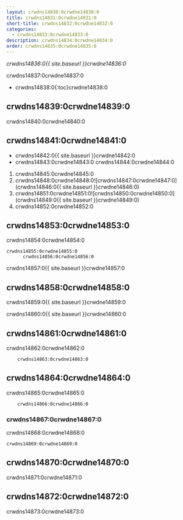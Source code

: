 ```yaml
---
layout: crwdns14830:0crwdne14830:0
title: crwdns14831:0crwdne14831:0
short-title: crwdns14832:0crwdne14832:0
categories:
  - crwdns14833:0crwdne14833:0
description: crwdns14834:0crwdne14834:0
order: crwdns14835:0crwdne14835:0
---
```

*crwdns14836:0{{ site.baseurl }}crwdne14836:0*

crwdns14837:0crwdne14837:0

- crwdns14838:0{:toc}crwdne14838:0

## crwdns14839:0crwdne14839:0

crwdns14840:0crwdne14840:0

## crwdns14841:0crwdne14841:0

- crwdns14842:0{{ site.baseurl }}crwdne14842:0
- crwdns14843:0crwdne14843:0 crwdns14844:0crwdne14844:0

1. crwdns14845:0crwdne14845:0
2. crwdns14848:0crwdne14848:0![crwdns14847:0crwdne14847:0](crwdns14846:0{{ site.baseurl }}crwdne14846:0)
3. crwdns14851:0crwdne14851:0![crwdns14850:0crwdne14850:0](crwdns14849:0{{ site.baseurl }}crwdne14849:0)
4. crwdns14852:0crwdne14852:0

## crwdns14853:0crwdne14853:0

crwdns14854:0crwdne14854:0

    crwdns14855:0crwdne14855:0
          crwdns14856:0crwdne14856:0
    
    

crwdns14857:0{{ site.baseurl }}crwdne14857:0

## crwdns14858:0crwdne14858:0

crwdns14859:0{{ site.baseurl }}crwdne14859:0

crwdns14860:0{{ site.baseurl }}crwdne14860:0

## crwdns14861:0crwdne14861:0

crwdns14862:0crwdne14862:0

        crwdns14863:0crwdne14863:0
    

## crwdns14864:0crwdne14864:0

crwdns14865:0crwdne14865:0

        crwdns14866:0crwdne14866:0
    

### crwdns14867:0crwdne14867:0

crwdns14868:0crwdne14868:0

    crwdns14869:0crwdne14869:0
    

## crwdns14870:0crwdne14870:0

crwdns14871:0crwdne14871:0

## crwdns14872:0crwdne14872:0

crwdns14873:0crwdne14873:0
